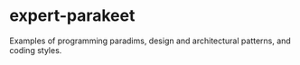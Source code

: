 # expert-parakeet
Examples of programming paradims, design and architectural patterns, and coding styles.
